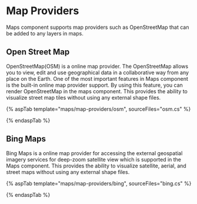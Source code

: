 # Map Providers

Maps component supports map providers such as OpenStreetMap that can be added to any layers in maps.

## Open Street Map

OpenStreetMap(OSM) is a online map provider. The OpenStreetMap allows you to view, edit and use geographical data in a collaborative way from any place on the Earth. One of the most important features in Maps component is the built-in online map provider support. By using this feature, you can render OpenStreetMap in the maps component. This provides the ability to visualize street map tiles without using any external shape files.

{% aspTab template="maps/map-providers/osm", sourceFiles="osm.cs" %}

{% endaspTab %}

## Bing Maps

Bing Maps is a online map provider for accessing the external geospatial imagery services for deep-zoom satellite view which is supported in the Maps component. This provides the ability to visualize satellite, aerial, and street maps without using any external shape files.

{% aspTab template="maps/map-providers/bing", sourceFiles="bing.cs" %}

{% endaspTab %}
